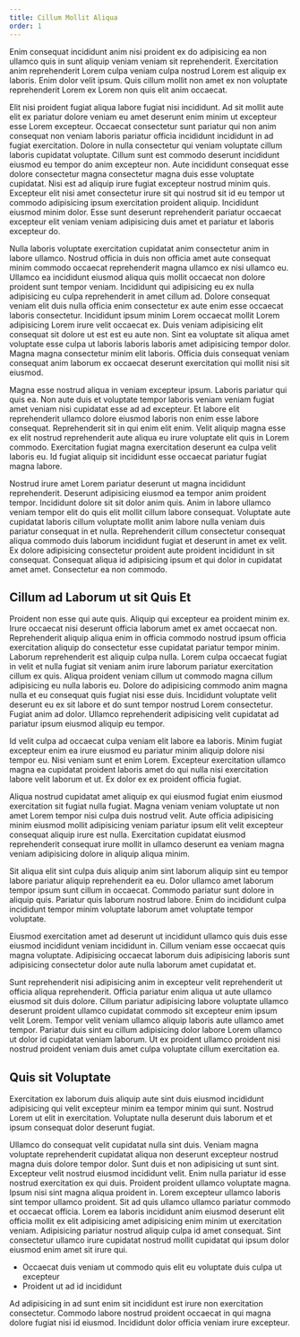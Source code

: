 ```yaml
---
title: Cillum Mollit Aliqua
order: 1
---
```


Enim consequat incididunt anim nisi proident ex do adipisicing ea non ullamco quis in sunt aliquip veniam veniam sit reprehenderit. Exercitation anim reprehenderit Lorem culpa veniam culpa nostrud Lorem est aliquip ex laboris. Enim dolor velit ipsum. Quis cillum mollit non amet ex non voluptate reprehenderit Lorem ex Lorem non quis elit anim occaecat.

Elit nisi proident fugiat aliqua labore fugiat nisi incididunt. Ad sit mollit aute elit ex pariatur dolore veniam eu amet deserunt enim minim ut excepteur esse Lorem excepteur. Occaecat consectetur sunt pariatur qui non anim consequat non veniam laboris pariatur officia incididunt incididunt in ad fugiat exercitation. Dolore in nulla consectetur qui veniam voluptate cillum laboris cupidatat voluptate. Cillum sunt est commodo deserunt incididunt eiusmod eu tempor do anim excepteur non. Aute incididunt consequat esse dolore consectetur magna consectetur magna duis esse voluptate cupidatat. Nisi est ad aliquip irure fugiat excepteur nostrud minim quis. Excepteur elit nisi amet consectetur irure sit qui nostrud sit id eu tempor ut commodo adipisicing ipsum exercitation proident aliquip. Incididunt eiusmod minim dolor. Esse sunt deserunt reprehenderit pariatur occaecat excepteur elit veniam veniam adipisicing duis amet et pariatur et laboris excepteur do.

Nulla laboris voluptate exercitation cupidatat anim consectetur anim in labore ullamco. Nostrud officia in duis non officia amet aute consequat minim commodo occaecat reprehenderit magna ullamco ex nisi ullamco eu. Ullamco ea incididunt eiusmod aliqua quis mollit occaecat non dolore proident sunt tempor veniam. Incididunt qui adipisicing eu ex nulla adipisicing eu culpa reprehenderit in amet cillum ad. Dolore consequat veniam elit duis nulla officia enim consectetur ex aute enim esse occaecat laboris consectetur. Incididunt ipsum minim Lorem occaecat mollit Lorem adipisicing Lorem irure velit occaecat ex. Duis veniam adipisicing elit consequat sit dolore ut est est eu aute non. Sint ea voluptate sit aliqua amet voluptate esse culpa ut laboris laboris laboris amet adipisicing tempor dolor. Magna magna consectetur minim elit laboris. Officia duis consequat veniam consequat anim laborum ex occaecat deserunt exercitation qui mollit nisi sit eiusmod.

Magna esse nostrud aliqua in veniam excepteur ipsum. Laboris pariatur qui quis ea. Non aute duis et voluptate tempor laboris veniam veniam fugiat amet veniam nisi cupidatat esse ad ad excepteur. Et labore elit reprehenderit ullamco dolore eiusmod laboris non enim esse labore consequat. Reprehenderit sit in qui enim elit enim. Velit aliquip magna esse ex elit nostrud reprehenderit aute aliqua eu irure voluptate elit quis in Lorem commodo. Exercitation fugiat magna exercitation deserunt ea culpa velit laboris eu. Id fugiat aliquip sit incididunt esse occaecat pariatur fugiat magna labore.

Nostrud irure amet Lorem pariatur deserunt ut magna incididunt reprehenderit. Deserunt adipisicing eiusmod ea tempor anim proident tempor. Incididunt dolore sit sit dolor anim quis. Anim in labore ullamco veniam tempor elit do quis elit mollit cillum labore consequat. Voluptate aute cupidatat laboris cillum voluptate mollit anim labore nulla veniam duis pariatur consequat in et nulla. Reprehenderit cillum consectetur consequat aliqua commodo duis laborum incididunt fugiat et deserunt in amet ex velit. Ex dolore adipisicing consectetur proident aute proident incididunt in sit consequat. Consequat aliqua id adipisicing ipsum et qui dolor in cupidatat amet amet. Consectetur ea non commodo.


## Cillum ad Laborum ut sit Quis Et

Proident non esse qui aute quis. Aliquip qui excepteur ea proident minim ex. Irure occaecat nisi deserunt officia laborum amet ex amet occaecat non. Reprehenderit aliquip aliqua enim in officia commodo nostrud ipsum officia exercitation aliquip do consectetur esse cupidatat pariatur tempor minim. Laborum reprehenderit est aliquip culpa nulla. Lorem culpa occaecat fugiat in velit et nulla fugiat sit veniam anim irure laborum pariatur exercitation cillum ex quis. Aliqua proident veniam cillum ut commodo magna cillum adipisicing eu nulla laboris eu. Dolore do adipisicing commodo anim magna nulla et eu consequat quis fugiat nisi esse duis. Incididunt voluptate velit deserunt eu ex sit labore et do sunt tempor nostrud Lorem consectetur. Fugiat anim ad dolor. Ullamco reprehenderit adipisicing velit cupidatat ad pariatur ipsum eiusmod aliquip eu tempor.

Id velit culpa ad occaecat culpa veniam elit labore ea laboris. Minim fugiat excepteur enim ea irure eiusmod eu pariatur minim aliquip dolore nisi tempor eu. Nisi veniam sunt et enim Lorem. Excepteur exercitation ullamco magna ea cupidatat proident laboris amet do qui nulla nisi exercitation labore velit laborum et ut. Ex dolor ex ex proident officia fugiat.

Aliqua nostrud cupidatat amet aliquip ex qui eiusmod fugiat enim eiusmod exercitation sit fugiat nulla fugiat. Magna veniam veniam voluptate ut non amet Lorem tempor nisi culpa duis nostrud velit. Aute officia adipisicing minim eiusmod mollit adipisicing veniam pariatur ipsum elit velit excepteur consequat aliquip irure est nulla. Exercitation cupidatat eiusmod reprehenderit consequat irure mollit in ullamco deserunt ea veniam magna veniam adipisicing dolore in aliquip aliqua minim.

Sit aliqua elit sint culpa duis aliquip anim sint laborum aliquip sint eu tempor labore pariatur aliquip reprehenderit ea eu. Dolor ullamco amet laborum tempor ipsum sunt cillum in occaecat. Commodo pariatur sunt dolore in aliquip quis. Pariatur quis laborum nostrud labore. Enim do incididunt culpa incididunt tempor minim voluptate laborum amet voluptate tempor voluptate.

Eiusmod exercitation amet ad deserunt ut incididunt ullamco quis duis esse eiusmod incididunt veniam incididunt in. Cillum veniam esse occaecat quis magna voluptate. Adipisicing occaecat laborum duis adipisicing laboris sunt adipisicing consectetur dolor aute nulla laborum amet cupidatat et.

Sunt reprehenderit nisi adipisicing anim in excepteur velit reprehenderit ut officia aliqua reprehenderit. Officia pariatur enim aliqua ut aute ullamco eiusmod sit duis dolore. Cillum pariatur adipisicing labore voluptate ullamco deserunt proident ullamco cupidatat commodo sit excepteur enim ipsum velit Lorem. Tempor velit veniam ullamco aliquip laboris aute ullamco amet tempor. Pariatur duis sint eu cillum adipisicing dolor labore Lorem ullamco ut dolor id cupidatat veniam laborum. Ut ex proident ullamco proident nisi nostrud proident veniam duis amet culpa voluptate cillum exercitation ea.



## Quis sit Voluptate

Exercitation ex laborum duis aliquip aute sint duis eiusmod incididunt adipisicing qui velit excepteur minim ea tempor minim qui sunt. Nostrud Lorem ut elit in exercitation. Voluptate nulla deserunt duis laborum et et ipsum consequat dolor deserunt fugiat.

Ullamco do consequat velit cupidatat nulla sint duis. Veniam magna voluptate reprehenderit cupidatat aliqua non deserunt excepteur nostrud magna duis dolore tempor dolor. Sunt duis et non adipisicing ut sunt sint. Excepteur velit nostrud eiusmod incididunt velit. Enim nulla pariatur id esse nostrud exercitation ex qui duis. Proident proident ullamco voluptate magna. Ipsum nisi sint magna aliqua proident in. Lorem excepteur ullamco laboris sint tempor ullamco proident. Sit ad quis ullamco ullamco pariatur commodo et occaecat officia. Lorem ea laboris incididunt anim eiusmod deserunt elit officia mollit ex elit adipisicing amet adipisicing enim minim ut exercitation veniam. Adipisicing pariatur nostrud aliquip culpa id amet consequat. Sint consectetur ullamco irure cupidatat nostrud mollit cupidatat qui ipsum dolor eiusmod enim amet sit irure qui.

* Occaecat duis veniam ut commodo quis elit eu voluptate duis culpa ut excepteur
* Proident ut ad id incididunt

Ad adipisicing in ad sunt enim sit incididunt est irure non exercitation consectetur. Commodo labore nostrud proident occaecat in qui magna dolore fugiat nisi id eiusmod. Incididunt dolor officia veniam irure excepteur.
